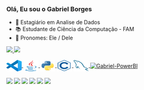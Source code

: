 ### Olá, Eu sou o Gabriel Borges
- 💼 Estagiário em Analise de Dados
- 📚 Estudante de Ciência da Computação - FAM
- 🤵 Pronomes: Ele / Dele
  
<div>
  <a href="https://github.com/Gabriel-Borg">
    <img height="200em" src="https://github-readme-stats.vercel.app/api?username=Gabriel-Borg&theme=github_dark&show_icons=true" />
    <img height="250em" src="https://github-readme-stats.vercel.app/api/top-langs/?username=Gabriel-Borg&langs_count=16&theme=github_dark" />
</div><br>

<div style="display: inline_block">
<img align="center" alt="Gabriel-VSCODE" height="30" width="40" src="https://github.com/devicons/devicon/blob/master/icons/vscode/vscode-original.svg">
<img align="center" alt="Gabriel-JaVA" height="30" width="40" src="https://github.com/devicons/devicon/blob/master/icons/java/java-original.svg">
<img align="center" alt="Gabriel-Python" height="30" width="40" src="https://raw.githubusercontent.com/devicons/devicon/master/icons/python/python-original.svg">
<img align="center" alt="Gabriel-C" height="30" width="40" src="https://github.com/devicons/devicon/blob/master/icons/c/c-line.svg">
<img align="center" alt="Gabriel-MySQL" height="30" width="40" src="https://github.com/devicons/devicon/blob/master/icons/mysql/mysql-plain.svg">
<img align="center" alt="Gabriel-PowerBI" height="30" width="40" src="https://github.com/microsoft/PowerBI-Icons/blob/main/SVG/Power-BI.svg">

<div>
       
<div><br>
  <a href="https://www.instagram.com/___bielbg/" target="_blank"><img src="https://img.shields.io/badge/-Instagram-%23E4405F?style=for-the-badge&logo=instagram&logoColor=white" target="_blank"></a>
 	<a href="https://www.twitch.tv/exontec" target="_blank"><img src="https://img.shields.io/badge/Twitch-9146FF?style=for-the-badge&logo=twitch&logoColor=white" target="_blank"></a>
 <a href="https://discord.gg/WVHu8nsg" target="_blank"><img src="https://img.shields.io/badge/Discord-7289DA?style=for-the-badge&logo=discord&logoColor=white" target="_blank"></a> 
 <a href="https://open.spotify.com/user/31rafdj73q2hj2y2g4cedx3b43ia" target="_blank"><img src="https://img.shields.io/badge/Spotify-1ED760?&style=for-the-badge&logo=spotify&logoColor=white" target="_blank"></a> 
  <a href = "mailto:gabrielboorges1@gmail.com"><img src="https://img.shields.io/badge/-Gmail-%23333?style=for-the-badge&logo=gmail&logoColor=white" target="_blank"></a>
  <a href="https://www.linkedin.com/in/gabrielborgeslisboa/" target="_blank"><img src="https://img.shields.io/badge/-LinkedIn-%230077B5?style=for-the-badge&logo=linkedin&logoColor=white" target="_blank"></a> 
</div>
  
<!--![snake gif](https://github.com/Gabriel-Borg/Gabriel-Borg/blob/output/github-contribution-grid-snake.svg)

